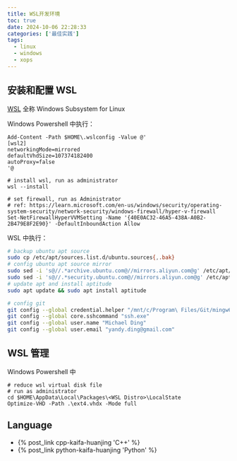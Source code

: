 ```yaml
---
title: WSL开发环境
toc: true
date: 2024-10-06 22:28:33
categories: ['最佳实践']
tags:
  - linux
  - windows
  - xops
---
```


## 安装和配置 WSL

[WSL](https://learn.microsoft.com/en-us/windows/wsl/about) 全称 Windows Subsystem for Linux

Windows Powershell 中执行：

```pwsh
Add-Content -Path $HOME\.wslconfig -Value @'
[wsl2]
networkingMode=mirrored
defaultVhdSize=107374182400
autoProxy=false
'@

# install wsl, run as administrator
wsl --install

# set firewall, run as Administrator
# ref: https://learn.microsoft.com/en-us/windows/security/operating-system-security/network-security/windows-firewall/hyper-v-firewall
Set-NetFirewallHyperVVMSetting -Name '{40E0AC32-46A5-438A-A0B2-2B479E8F2E90}' -DefaultInboundAction Allow
```
<!-- more -->

WSL 中执行：

```bash
# backup ubuntu apt source
sudo cp /etc/apt/sources.list.d/ubuntu.sources{,.bak}
# config ubuntu apt source mirror
sudo sed -i 's@//.*archive.ubuntu.com@//mirrors.aliyun.com@g' /etc/apt/sources.list.d/ubuntu.sources
sudo sed -i 's@//.*security.ubuntu.com@//mirrors.aliyun.com@g' /etc/apt/sources.list.d/ubuntu.sources
# update apt and install aptitude
sudo apt update && sudo apt install aptitude

# config git
git config --global credential.helper "/mnt/c/Program\ Files/Git/mingw64/bin/git-credential-manager.exe"
git config --global core.sshcommand "ssh.exe"
git config --global user.name "Michael Ding"
git config --global user.email "yandy.ding@gmail.com"
```


## WSL 管理

Windows Powershell 中

```pwsh
# reduce wsl virtual disk file
# run as administrator
cd $HOME\AppData\Local\Packages\<WSL Distro>\LocalState
Optimize-VHD -Path .\ext4.vhdx -Mode full
```

## Language

- {% post_link cpp-kaifa-huanjing 'C++' %}
- {% post_link python-kaifa-huanjing 'Python' %}
